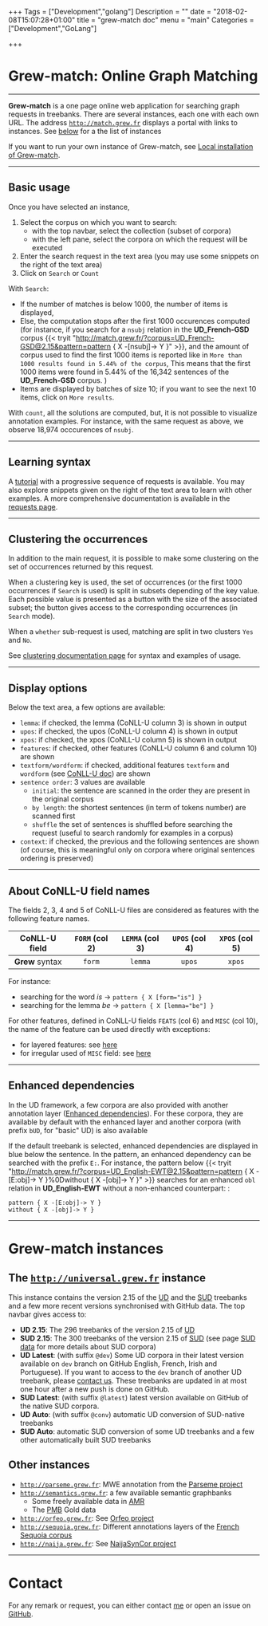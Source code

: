 +++
Tags = ["Development","golang"]
Description = ""
date = "2018-02-08T15:07:28+01:00"
title = "grew-match doc"
menu = "main"
Categories = ["Development","GoLang"]

+++

# Grew-match: Online Graph Matching

---

**Grew-match** is a one page online web application for searching graph requests in treebanks.
There are several instances, each one with each own URL.
The address [`http://match.grew.fr`](http://match.grew.fr) displays a portal with links to instances.
See [below](./#grew-match-instances) for a the list of instances

If you want to run your own instance of Grew-match, see [Local installation of Grew-match](../install).

---

## Basic usage
Once you have selected an instance,

 1. Select the corpus on which you want to search:
    * with the top navbar, select the collection (subset of corpora)
    * with the left pane, select the corpora on which the request will be executed
 1. Enter the search request in the text area (you may use some snippets on the right of the text area)
 1. Click on `Search` or `Count`

With `Search`: 
 * If the number of matches is below 1000, the number of items is displayed,
 * Else, the computation stops after the first 1000 occurences  computed (for instance, if you search for a `nsubj` relation in the **UD_French-GSD** corpus {{< tryit "http://match.grew.fr/?corpus=UD_French-GSD@2.15&pattern=pattern { X -[nsubj]-> Y }" >}}, and the amount of corpus used to find the first 1000 items is reported like in `More than 1000 results found in 5.44% of the corpus`, This means that the first 1000 items were found in 5.44% of the 16,342 sentences of the **UD_French-GSD** corpus.
)
 * Items are displayed by batches of size 10; if you want to see the next 10 items, click on `More results`.

With `count`, all the solutions are computed, but, it is not possible to visualize annotation examples.
For instance, with the same request as above, we observe 18,974 occcurences of `nsubj`.

---

## Learning syntax
A [tutorial](http://match.grew.fr/?tutorial=yes) with a progressive sequence of requests is available.
You may also explore snippets given on the right of the text area to learn with other examples.
A more comprehensive documentation is available in the [requests page](../../doc/request).

---

## Clustering the occurrences
In addition to the main request, it is possible to make some clustering on the set of occurrences returned by this request.

When a clustering key is used, the set of occurrences (or the first 1000 occurrences if `Search` is used) is split in subsets depending of the key value.
Each possible value is presented as a button with the size of the associated subset; the button gives access to the corresponding occurrences (in `Search` mode).

When a `whether` sub-request is used, matching are split in two clusters `Yes` and `No`.

See [clustering documentation page](../../doc/clustering) for syntax and examples of usage.

---

## Display options
Below the text area, a few options are available:

 * `lemma`: if checked, the lemma (CoNLL-U column 3) is shown in output
 * `upos`: if checked, the upos (CoNLL-U column 4) is shown in output
 * `xpos`: if checked, the xpos (CoNLL-U column 5) is shown in output
 * `features`: if checked, other features (CoNLL-U column 6 and column 10) are shown
 * `textform/wordform`: if checked, additional features `textform` and `wordform` (see [CoNLL-U doc](../../doc/conllu#additional-features-textform-and-wordform)) are shown
 * `sentence order`: 3 values are available
    * `initial`: the sentence are scanned in the order they are present in the original corpus
    * `by length`: the shortest sentences (in term of tokens number) are scanned first
    * `shuffle` the set of sentences is shuffled before searching the request (useful to search randomly for examples in a corpus)
 * `context`: if checked, the previous and the following sentences are shown (of course, this is meaningful only on corpora where original sentences ordering is preserved)

---

## About CoNLL-U field names
The fields 2, 3, 4 and 5 of CoNLL-U files are considered as features with the following feature names.

| CoNLL-U field   | `FORM` (col 2) | `LEMMA` (col 3) | `UPOS` (col 4) | `XPOS` (col 5) |
|:---------------:|:--------------:|:---------------:|:--------------:|:--------------:|
| **Grew** syntax | `form`         | `lemma`         | `upos`         | `xpos`         |

For instance:

  * searching for the word _is_ &rarr; `pattern { X [form="is"] }`
  * searching for the lemma _be_ &rarr;  `pattern { X [lemma="be"] }`

For other features, defined in CoNLL-U fields `FEATS` (col 6) and `MISC` (col 10), the name of the feature can be used directly with exceptions:
  * for layered features: see [here](../../doc/conllu#layered-features)
  * for irregular used of `MISC` field: see [here](../../doc/conllu#how-the-misc-field-is-handled-by-grew)


---

## Enhanced dependencies
In the UD framework, a few corpora are also provided with another annotation layer ([Enhanced dependencies](https://universaldependencies.org/u/overview/enhanced-syntax.html)).
For these corpora, they are available by default with the enhanced layer and another corpora (with prefix `bUD`, for "basic" UD) is also available

If the default treebank is selected, enhanced dependencies are displayed in blue below the sentence.
In the pattern, an enhanced dependency can be searched with the prefix `E:`.
For instance, the pattern below {{< tryit "http://match.grew.fr/?corpus=UD_English-EWT@2.15&pattern=pattern { X -[E:obj]-> Y }%0Dwithout { X -[obj]-> Y }" >}} searches for an enhanced `obl` relation in **UD_English-EWT** without a non-enhanced counterpart:
:

```grew
pattern { X -[E:obj]-> Y }
without { X -[obj]-> Y }
```  


---

# Grew-match instances

## The [`http://universal.grew.fr`](http://universal.grew.fr) instance

This instance contains the version 2.15 of the [UD](http://universaldependencies.org) and the [SUD](https://surfacesyntacticud.github.io/) treebanks and a few more recent versions synchronised with GitHub data.
The top navbar gives access to:
 * **UD 2.15**: The 296 treebanks of the version 2.15 of [UD](http://universaldependencies.org)
 * **SUD 2.15**: The 300 treebanks of the version 2.15 of [SUD](https://surfacesyntacticud.github.io) (see page [SUD data](https://surfacesyntacticud.github.io/data/) for more details about SUD corpora)
 * **UD Latest**: (with suffix `@dev`) Some UD corpora in their latest version available on `dev` branch on GitHub English, French, Irish and Portuguese). If you want to access to the `dev` branch of another UD treebank, please [contact us](mailto:Bruno.Guillaume@inria.fr). These treebanks are updated in at most one hour after a new push is done on GitHub.
 * **SUD Latest**: (with suffix `@latest`) latest version available on GitHub of the native SUD corpora.
 * **UD Auto**: (with suffix `@conv`) automatic UD conversion of SUD-native treebanks
 * **SUD Auto**: automatic SUD conversion of some UD treebanks and a few other automatically built SUD treebanks

## Other instances
  * [`http://parseme.grew.fr`](http://parseme.grew.fr): MWE annotation from the [Parseme project](https://gitlab.com/parseme/corpora/wikis/home)
  * [`http://semantics.grew.fr`](http://semantics.grew.fr): a few available semantic graphbanks
    * Some freely available data in [AMR](https://amr.isi.edu/)
    * The [PMB](https://pmb.let.rug.nl/) Gold data
  * [`http://orfeo.grew.fr`](http://orfeo.grew.fr): See [Orfeo project](https://www.projet-orfeo.fr/)
  * [`http://sequoia.grew.fr`](http://sequoia.grew.fr): Different annotations layers of the [French Sequoia corpus](http://deep-sequoia.inria.fr/)
  * [`http://naija.grew.fr`](http://naija.grew.fr): See [NaijaSynCor project](http://naijasyncor.huma-num.fr/)

---

# Contact
For any remark or request, you can either contact [me](mailto:Bruno.Guillaume@loria.fr?subject=Grew-match) or open an issue on [GitHub](https://github.com/grew-nlp/grew/issues).

